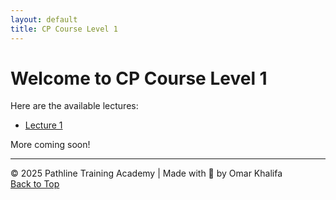 ```yaml
---
layout: default
title: CP Course Level 1
---
```


# Welcome to CP Course Level 1

Here are the available lectures:

- [Lecture 1](Lec1.md)

More coming soon!

---

© 2025 Pathline Training Academy | Made with 💙 by Omar Khalifa  
[Back to Top](#top)
